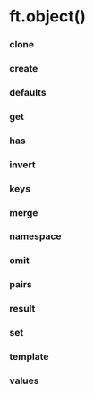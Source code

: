 # ft.object()

### clone

### create

### defaults

### get

### has

### invert

### keys

### merge

### namespace

### omit

### pairs

### result

### set

### template

### values